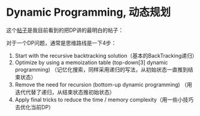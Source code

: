 # Dynamic Programming, 动态规划

这个[帖子](https://leetcode.com/articles/jump-game/?page=4)是我目前看到的把DP讲的最明白的帖子：

对于一个DP问题，通常是思维路线是一下4步：

1. Start with the recursive backtracking solution（基本的BackTracking递归）
2. Optimize by using a memoization table \(top-down\[3\] dynamic programming\) （记忆化搜索，同样采用递归的写法，从初始状态一直推到结束状态）
3. Remove the need for recursion \(bottom-up dynamic programming\) （用迭代代替了递归，从结束状态推初始状态）
4. Apply final tricks to reduce the time / memory complexity（用一些小技巧去优化当前DP）

